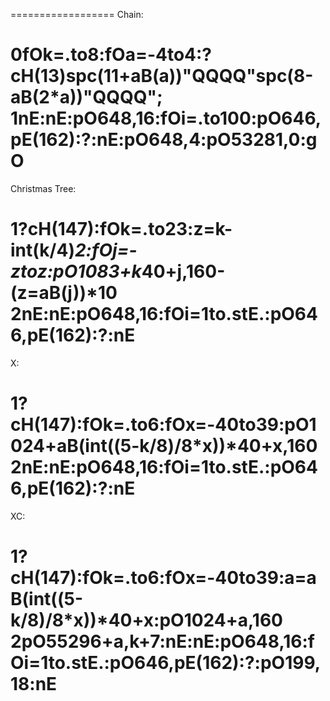 ==================
Chain:

0fOk=.to8:fOa=-4to4:?cH(13)spc(11+aB(a))"QQQQ"spc(8-aB(2*a))"QQQQ";
1nE:nE:pO648,16:fOi=.to100:pO646,pE(162):?:nE:pO648,4:pO53281,0:gO
==================
Christmas Tree:

1?cH(147):fOk=.to23:z=k-int(k/4)*2:fOj=-ztoz:pO1083+k*40+j,160-(z=aB(j))*10
2nE:nE:pO648,16:fOi=1to.stE.:pO646,pE(162):?:nE
==================
X:

1?cH(147):fOk=.to6:fOx=-40to39:pO1024+aB(int((5-k/8)/8*x))*40+x,160
2nE:nE:pO648,16:fOi=1to.stE.:pO646,pE(162):?:nE
==================
XC:

1?cH(147):fOk=.to6:fOx=-40to39:a=aB(int((5-k/8)/8*x))*40+x:pO1024+a,160
2pO55296+a,k+7:nE:nE:pO648,16:fOi=1to.stE.:pO646,pE(162):?:pO199,18:nE
==================
